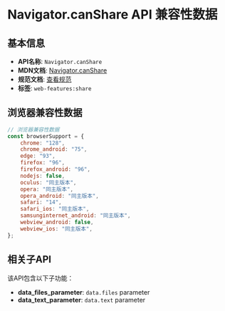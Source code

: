# Navigator.canShare API 兼容性数据

## 基本信息

- **API名称**: `Navigator.canShare`
- **MDN文档**: [Navigator.canShare](https://developer.mozilla.org/docs/Web/API/Navigator/canShare)
- **规范文档**: [查看规范](https://w3c.github.io/web-share/#canshare-data-method)
- **标签**: `web-features:share`

## 浏览器兼容性数据

```javascript
// 浏览器兼容性数据
const browserSupport = {
    chrome: "128",
    chrome_android: "75",
    edge: "93",
    firefox: "96",
    firefox_android: "96",
    nodejs: false,
    oculus: "同主版本",
    opera: "同主版本",
    opera_android: "同主版本",
    safari: "14",
    safari_ios: "同主版本",
    samsunginternet_android: "同主版本",
    webview_android: false,
    webview_ios: "同主版本",
};

```

## 相关子API

该API包含以下子功能：

- **data_files_parameter**: `data.files` parameter
- **data_text_parameter**: `data.text` parameter

